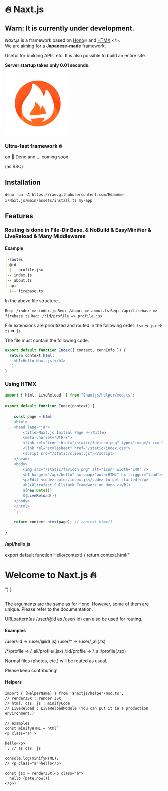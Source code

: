 # 🔥 Naxt.js

## Warn: It is currently under development.

_Naxt.js_ is a framework based on [Hono](https://github.com/honojs/hono)🔥 and [HTMX](https://htmx.org) </>.  
We are aiming for a **Japanese-made** framework.

Useful for building APIs, etc.
It is also possible to build an entire site.

**Server startup takes only 0.01 seconds.**

<img src="/assets/icon.png" alt="naxt-js-logo" width="200" />

### Ultra-fast framework 🔥

on 🦕 Deno and ... coming soon.

(as RSC)

## Installation
`deno run -A https://raw.githubusercontent.com/EdamAme-x/Naxt.js/main/assets/install.ts my-app`

## Features

### Routing is done in File-Dir Base. & NoBuild & EasyMinifier & LiveReload & Many Middlewares

#### Example

```markdown
|-routes
|-@id
  |-- profile.jsx
|-- index.js
|-- about.ts
|-api
  |-- firebase.ts
```

In the above file structure...

`Req: /index => index.js`
`Req: /about => about.ts`
`Req: /api/firebase => firebase.ts`
`Req: /:id/profile => profile.jsx`

File extensions are prioritized and routed in the following order: `tsx` => `jsx` => `ts` => `js`

The file must contain the following code.

```js
export default function Index({ context, connInfo }) {
  return context.html(`
    <h1>Hello Naxt.js!</h1>
  `);
}
```

### Using HTMX

```js
import { html, LiveReload  } from "$naxtjs/helper/mod.ts";

export default function Index(context) {

    const page = html`
    <html>
    <head lang="ja">
        <title>Naxt.js Initial Page 🔥</title>
        <meta charset="UTF-8">
        <link rel="icon" href="/static/favicon.png" type="image/x-icon">
        <link rel="stylesheet" href="/static/index.css">
        <script src="/static/client.js"></script>
    </head>
    <body>
        <img src="/static/favicon.png" alt="icon" width="240" />
        <h1 hx-get="/api/hello" hx-swap="outerHTML" hx-trigger="load"></h1>
        <p>Edit <code>routes/index.js</code> to get started!</p>
        <h2>Ultrafast Fullstack Framework on Hono 🔥</h2>
        ${new Date()}
        ${LiveReload()}
    </body>
    </html>
    `;

    return context.htmx(page); // context.htmx()

}
```

#### /api/hello.js
export default function Hello(context) {
  return context.html("<h1>Welcome to Naxt.js 🔥</h1>")
}
```

```

The arguments are the same as for Hono.
However, some of them are unique. Please refer to the documentation.

URLpattern(as /user/@id as /user/:id) can also be used for routing.

#### Examples
/user/:id => /user/@id(.js)
/user/* => /user/_all(.ts)

/*/profile => /_all/profile(.jsx)
/:id/profile => /_all/profile(.tsx)

Normal files (photos, etc.) will be routed as usual.

Please keep contributing! 

#### Helpers

```tsx
import { [HelperName] } from '$naxtjs/helper/mod.ts';
// renderJSX : render JSX
// html, css, js : minifyCode
// LiveReload : LiveReloadModule (You can put it in a production environment.)

// examples
const minifyHTML = html`
<p class="a" >

hello</p>
`; // as css, js

console.log(minifyHTML); 
// <p class="a">hello</p>

const jsx = renderJSX(<p class="a">
  hello {Date.now()}
</p>)
```

